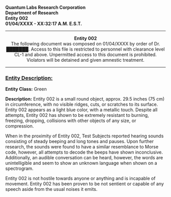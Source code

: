 **Quantum Labs Research Corporation** </br>
**Department of Research** </br>
**Entity 002** </br>
**01/04/XXXX - XX:32:17 A.M. E.S.T.** </br>

---

<p align="center">
  <b>Entity 002</b> </br>
  The following document was composed on 01/04/XXXX by order of Dr. ███████. Access to this file is restricted to personnel with clearance level CL-1 and above. Unpermitted access to this document is prohibited. Violators will be detained and given amnestic treatment.
</p>

---

### **<ins>Entity Description:</ins>**

**Entity Class:** Green

**Description:** Entity 002 is a small round object, approx. 29.5 inches (75 cm) in circumference, with no visible ridges, cuts, or scratches to its surface. Entity 002 appears as a light blue color, with a metallic touch. Despite all attempts, Entity 002 has shown to be extremely resistant to burning, freezing, dropping, collisions with other objects of any size, or compression.

When in the proximity of Entity 002, Test Subjects reported hearing sounds consisting of steady beeping and long tones and pauses. Upon further research, the sounds were found to have a similar resemblance to Morse code, however, all attempts to decode the beeps have shown inconclusive. Additionally, an audible conversation can be heard, however, the words are unintelligible and seem to show an unknown language when shown on a spectrogram. 

Entity 002 is not hostile towards anyone or anything and is incapable of movement. Entity 002 has been proven to be not sentient or capable of any speech aside from the usual noises it emits.

